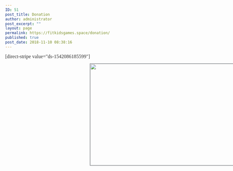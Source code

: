 ```yaml
---
ID: 51
post_title: Donation
author: administrator
post_excerpt: ""
layout: page
permalink: https://fitkidsgames.space/donation/
published: true
post_date: 2018-11-10 08:38:16
---
```

<span style="display: inline !important; float: none; background-color: transparent; color: #333333; cursor: text; font-family: Georgia,'Times New Roman','Bitstream Charter',Times,serif; font-size: 16px; font-style: normal; font-variant: normal; font-weight: 400; letter-spacing: normal; orphans: 2; text-align: left; text-decoration: none; text-indent: 0px; text-transform: none; -webkit-text-stroke-width: 0px; white-space: normal; word-spacing: 0px;">[direct-stripe value="ds-1542086185599"]</span>

<img class="aligncenter wp-image-137 size-large" style="margin: 0px 273px; outline: #72777c solid 1px; height: 326px; text-align: left; color: #747474; text-transform: none; text-indent: 0px; letter-spacing: normal; font-size: 14px; font-style: normal; font-variant: normal; font-weight: 400; text-decoration: none; word-spacing: 0px; display: block; white-space: normal; max-width: 976px; orphans: 2; -webkit-text-stroke-width: 0px; background-color: transparent;" src="https://fitkidsgames.space/wp-content/uploads/2018/11/card-celebration-envelope-867462-1024x683.jpg" alt="" width="1024" height="683" />